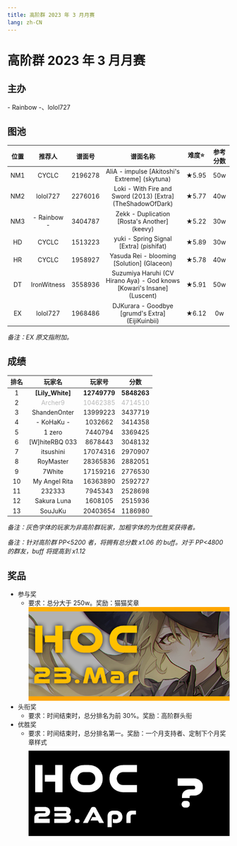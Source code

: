 ```yaml
---
title: 高阶群 2023 年 3 月月赛
lang: zh-CN
---
```


# 高阶群 2023 年 3 月月赛

## 主办

\- Rainbow \-、lolol727

## 图池

| 位置 | 推荐人 | 谱面号 | 谱面名称 | 难度⭐️ | 参考分数 |
| :-: | :-: | :-: | :-: | :-: | :-: |
| NM1 | CYCLC | 2196278 | AliA - impulse [Akitoshi's Extreme] (skytuna) | ★5.95 | 50w |
| NM2 | lolol727 | 2276016 | Loki - With Fire and Sword (2013) [Extra] (TheShadowOfDark) | ★5.77 | 40w |
| NM3 | \- Rainbow \- | 3404787 | Zekk - Duplication [Rosta's Another] (keevy) | ★5.22 | 30w |
| HD | CYCLC | 1513223 | yuki - Spring Signal [Extra] (pishifat) | ★5.89 | 30w |
| HR | CYCLC | 1958927 | Yasuda Rei - blooming [Solution] (Glaceon) | ★5.78 | 40w |
| DT | IronWitness | 3558936 | Suzumiya Haruhi (CV Hirano Aya) - God knows [Kowari's Insane] (Luscent) | ★5.91 | 50w |
| EX | lolol727 | 1968486 | DJKurara - Goodbye [grumd's Extra] (EijiKuinbii) | ★6.12 | 0w |

*备注：EX 原文指附加。*

## 成绩

| 排名 | 玩家名 | 玩家号 | 分数 |
| :-: | :-: | :-: | :-: |
| 1 | **[Lily_White]** | **12749779** | **5848263** |
| 2 | <span style="color: #b7b7b7;">Archer9</span> | <span style="color: #b7b7b7;">10462385</span> | <span style="color: #b7b7b7;">4714510</span> |
| 3 | ShandenOnter | 13999223 | 3437719 |
| 4 | - KoHaKu - | 1032662 | 3414358 |
| 5 | 1 zero | 7440794 | 3369425 |
| 6 | [W]hiteRBQ 033 | 8678443 | 3048132 |
| 7 | itsushini | 17074316 | 2970907 |
| 8 | RoyMaster | 28365836 | 2882051 |
| 9 | 7White | 17159216 | 2776530 |
| 10 | My Angel Rita | 16363890 | 2592727 |
| 11 | 232333 | 7945343 | 2528698 |
| 12 | Sakura Luna | 1608105 | 2515936 |
| 13 | SouJuKu | 20403654 | 1186980 |

*备注：灰色字体的玩家为非高阶群玩家，加粗字体的为优胜奖获得者。*

*备注：针对高阶群 PP<5200 者，将拥有总分数 x1.06 的 buff。对于 PP<4800 的群友，buff 将提高到 x1.12*

## 奖品

- 参与奖
  - 要求：总分大于 250w。奖励：猫猫奖章 ![](./img/HOC23MAR.png)
- 头衔奖
  - 要求：时间结束时，总分排名为前 30%。奖励：高阶群头衔
- 优胜奖
  - 要求：时间结束时，总分排名第一。奖励：一个月支持者、定制下个月奖章样式 ![](./img/HOC23APR0.png)


